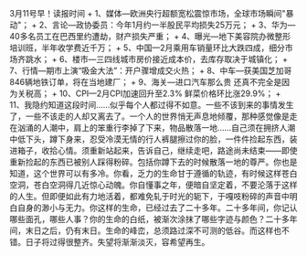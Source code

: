 3月11号早！读报时间
	+ 1、媒体—欧洲央行超额宽松震惊市场，全球市场瞬间"暴动"；
	+ 2、言论—政协委员：今年1月约一半股民平均损失25万元；
	+ 3、华为—40多名员工在巴西里约遭劫，财产损失严重；
	+ 4、曝光—地下美容院办微整形培训班，半年收学费近千万；
	+ 5、中国—2月乘用车销量环比大跌四成，细分市场齐跳水；
	+ 6、楼市—三四线城市房价接近成本价，去库存取决于城镇化；
	+ 7、行情—期市上演“吸金大法”：开户骤增成交火热；
	+ 8、中车—获美国芝加哥846辆地铁订单，将在当地建厂；
	+ 9、海关—进口汽车那么贵 还真不完全是因为关税高；
	+ 10、CPI—2月CPI加速回升至2.3% 鲜菜价格环比涨29.9%；
	+ 11、我隐约知道这段时间……似乎每个人都过得不如意。一些不该到来的事情发生了，一些不该走的人却又离去了。一个人的世界悄无声息地倾覆，那种感觉像是走在汹涌的人潮中，肩上的笨重行李掉了下来，物品散落一地……自己须在拥挤人潮中低下头，蹲下身来，忍受冷漠无情的行人裤腿擦过你的脸，一件件捡起东西，装进箱子，收拾心情。须重新站起来，告诉自己，继续走吧，路途尚未结束——即使重新捡起的东西已被别人踩得粉碎。包括你蹲下去的时候散落一地的尊严。你也是知道，这个世界可以有多冷。你看，乏力的生命甘于遵循的轨迹，有时候这样苍白空洞，苍白空洞得几近惊心动魄。你自懂事之年，便暗自坚定着，不要沦落于这样的人生。但即便如此有力地活着，都难免轧于时光的轭下，于嘎吱粉碎的声音中明白自身的渺小与无力。你这样的生命，已经过去了二十多年。二十多年间，你记认哪些面孔，哪些人事？你的生命的白纸，被渐次涂抹了哪些字迹与颜色？二十多年间，末日之后，仍有末日。生命的峰峦，总须路过深不可测的低谷。而这样也不错。日子将过得很整齐。失望将渐渐淡灭，容希望再生。